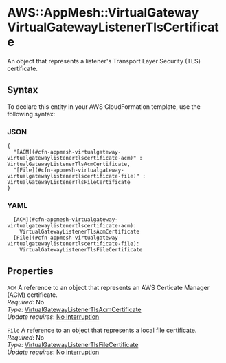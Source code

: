 # AWS::AppMesh::VirtualGateway VirtualGatewayListenerTlsCertificate<a name="aws-properties-appmesh-virtualgateway-virtualgatewaylistenertlscertificate"></a>

An object that represents a listener's Transport Layer Security \(TLS\) certificate\.

## Syntax<a name="aws-properties-appmesh-virtualgateway-virtualgatewaylistenertlscertificate-syntax"></a>

To declare this entity in your AWS CloudFormation template, use the following syntax:

### JSON<a name="aws-properties-appmesh-virtualgateway-virtualgatewaylistenertlscertificate-syntax.json"></a>

```
{
  "[ACM](#cfn-appmesh-virtualgateway-virtualgatewaylistenertlscertificate-acm)" : VirtualGatewayListenerTlsAcmCertificate,
  "[File](#cfn-appmesh-virtualgateway-virtualgatewaylistenertlscertificate-file)" : VirtualGatewayListenerTlsFileCertificate
}
```

### YAML<a name="aws-properties-appmesh-virtualgateway-virtualgatewaylistenertlscertificate-syntax.yaml"></a>

```
  [ACM](#cfn-appmesh-virtualgateway-virtualgatewaylistenertlscertificate-acm): 
    VirtualGatewayListenerTlsAcmCertificate
  [File](#cfn-appmesh-virtualgateway-virtualgatewaylistenertlscertificate-file): 
    VirtualGatewayListenerTlsFileCertificate
```

## Properties<a name="aws-properties-appmesh-virtualgateway-virtualgatewaylistenertlscertificate-properties"></a>

`ACM`  <a name="cfn-appmesh-virtualgateway-virtualgatewaylistenertlscertificate-acm"></a>
A reference to an object that represents an AWS Certicate Manager \(ACM\) certificate\.  
*Required*: No  
*Type*: [VirtualGatewayListenerTlsAcmCertificate](aws-properties-appmesh-virtualgateway-virtualgatewaylistenertlsacmcertificate.md)  
*Update requires*: [No interruption](https://docs.aws.amazon.com/AWSCloudFormation/latest/UserGuide/using-cfn-updating-stacks-update-behaviors.html#update-no-interrupt)

`File`  <a name="cfn-appmesh-virtualgateway-virtualgatewaylistenertlscertificate-file"></a>
A reference to an object that represents a local file certificate\.  
*Required*: No  
*Type*: [VirtualGatewayListenerTlsFileCertificate](aws-properties-appmesh-virtualgateway-virtualgatewaylistenertlsfilecertificate.md)  
*Update requires*: [No interruption](https://docs.aws.amazon.com/AWSCloudFormation/latest/UserGuide/using-cfn-updating-stacks-update-behaviors.html#update-no-interrupt)